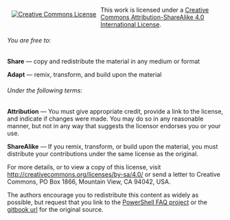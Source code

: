 
<p align="center"><a rel="license" href="http://creativecommons.org/licenses/by-sa/4.0/" style="display: inline-block; float: left; vertical-align: middle; margin: 10px;"><img alt="Creative Commons License" style="border-width:0" src="https://i.creativecommons.org/l/by-sa/4.0/88x31.png" /></a></p>

This work is licensed under a [Creative Commons Attribution-ShareAlike 4.0 International License](http://creativecommons.org/licenses/by-sa/4.0/).

###### You are free to:

**Share** — copy and redistribute the material in any medium or format

**Adapt** — remix, transform, and build upon the material

###### Under the following terms:

**Attribution** — You must give appropriate credit, provide a link to the license, and indicate if changes were made. You may do so in any reasonable manner, but not in any way that suggests the licensor endorses you or your use.

**ShareAlike** — If you remix, transform, or build upon the material, you must distribute your contributions under the same license as the original.


For more details, or to view a copy of this license, visit http://creativecommons.org/licenses/by-sa/4.0/ or send a letter to Creative Commons, PO Box 1866, Mountain View, CA 94042, USA.

The authors encourage you to redistribute this content as widely as possible, but request that you link to the [PowerShell FAQ project](https://github.com/PoshCode/PowerShellFAQ) or the [gitbook url](https://poshcode.gitbooks.io/powershell-faq) for the original source.
